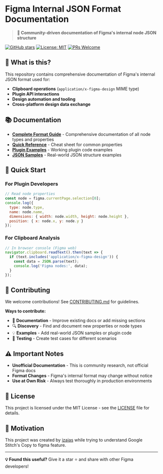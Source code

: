 # Figma Internal JSON Format Documentation

> **🚀 Community-driven documentation of Figma's internal node JSON structure**

[![GitHub stars](https://img.shields.io/github/stars/iziuqo/figma-nodes?style=social)](https://github.com/iziuqo/figma-nodes)
[![License: MIT](https://img.shields.io/badge/License-MIT-yellow.svg)](https://opensource.org/licenses/MIT)
[![PRs Welcome](https://img.shields.io/badge/PRs-welcome-brightgreen.svg)](http://makeapullrequest.com)

## 🎯 What is this?

This repository contains comprehensive documentation of Figma's internal JSON format used for:
- **Clipboard operations** (`application/x-figma-design` MIME type)
- **Plugin API interactions**
- **Design automation and tooling**
- **Cross-platform design data exchange**

## 📚 Documentation

- **[Complete Format Guide](docs/format-guide.md)** - Comprehensive documentation of all node types and properties
- **[Quick Reference](docs/quick-reference.md)** - Cheat sheet for common properties
- **[Plugin Examples](examples/plugins/)** - Working plugin code examples
- **[JSON Samples](examples/json/)** - Real-world JSON structure examples

## 🚀 Quick Start

### For Plugin Developers
```javascript
// Read node properties
const node = figma.currentPage.selection[0];
console.log({
  type: node.type,
  name: node.name,
  dimensions: { width: node.width, height: node.height },
  position: { x: node.x, y: node.y }
});
```

### For Clipboard Analysis
```javascript
// In browser console (Figma web)
navigator.clipboard.readText().then(text => {
  if (text.includes('application/x-figma-design')) {
    const data = JSON.parse(text);
    console.log('Figma nodes:', data);
  }
});
```

## 🤝 Contributing

We welcome contributions! See [CONTRIBUTING.md](CONTRIBUTING.md) for guidelines.

**Ways to contribute:**
- 📝 **Documentation** - Improve existing docs or add missing sections
- 🔍 **Discovery** - Find and document new properties or node types
- 💡 **Examples** - Add real-world JSON samples or plugin code
- 🧪 **Testing** - Create test cases for different scenarios

## ⚠️ Important Notes

- **Unofficial Documentation** - This is community research, not official Figma docs
- **Format Changes** - Figma's internal format may change without notice
- **Use at Own Risk** - Always test thoroughly in production environments

## 📄 License

This project is licensed under the MIT License - see the [LICENSE](LICENSE) file for details.

## 📄 Motivation

This project was created by [izaias](http://izaias.vercel.app) while trying to understand Google Stitch's Copy to figma feature.

---

**💡 Found this useful?** Give it a star ⭐ and share with other Figma developers!
